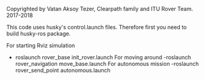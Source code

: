
Copyrighted by Vatan Aksoy Tezer, Clearpath family and ITU Rover Team. 2017-2018

This code uses husky's control.launch files. Therefore first you need to build husky-ros package.

For starting Rviz simulation 
- roslaunch rover_base init_rover.launch
For moving around
-roslaunch rover_navigation move_base.launch
For autonomous mission
-roslaunch rover_send_point autonomous.launch

